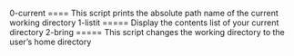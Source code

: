 0-current ==== This script prints the absolute path name of the current working directory
1-listit ===== Display the contents list of your current directory
2-bring  ===== This script changes the working directory to the user’s home directory
